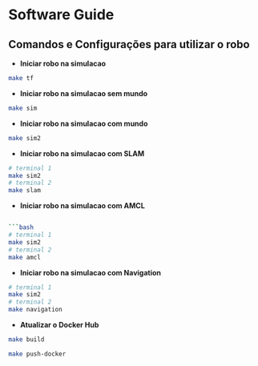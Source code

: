 # Software Guide

## Comandos e Configurações para utilizar o robo

* **Iniciar robo na simulacao**

```bash
make tf
```

* **Iniciar robo na simulacao sem mundo**

```bash
make sim
```

* **Iniciar robo na simulacao com mundo**

```bash
make sim2
```

* **Iniciar robo na simulacao com SLAM**

```bash
# terminal 1
make sim2
# terminal 2
make slam
```

* **Iniciar robo na simulacao com AMCL**

```bash

```bash
# terminal 1
make sim2
# terminal 2
make amcl
```

* **Iniciar robo na simulacao com Navigation**

```bash
# terminal 1
make sim2
# terminal 2
make navigation
```

* **Atualizar o Docker Hub**

```bash
make build

make push-docker
``` 